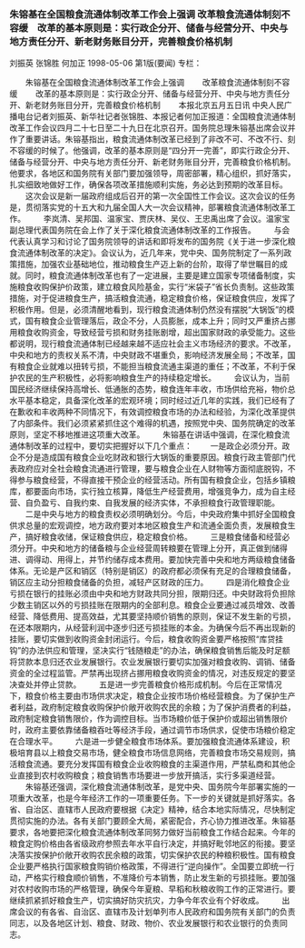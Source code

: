 ### 朱镕基在全国粮食流通体制改革工作会上强调  改革粮食流通体制刻不容缓　改革的基本原则是：实行政企分开、储备与经营分开、中央与地方责任分开、新老财务账目分开，完善粮食价格机制
刘振英  张锦胜  何加正
1998-05-06
第1版(要闻)
专栏：

　　朱镕基在全国粮食流通体制改革工作会上强调
　　改革粮食流通体制刻不容缓
　　改革的基本原则是：实行政企分开、储备与经营分开、中央与地方责任分开、新老财务账目分开，完善粮食价格机制
　　本报北京五月五日讯 中央人民广播电台记者刘振英、新华社记者张锦胜、本报记者何加正报道：全国粮食流通体制改革工作会议四月二十七日至二十九日在北京召开。国务院总理朱镕基出席会议并作了重要讲话。朱镕基指出，粮食流通体制改革已经到了非改不可、不改不行、刻不容缓的时候了。他强调，改革的基本原则是“四分开一完善”，即实行政企分开、储备与经营分开、中央与地方责任分开、新老财务账目分开，完善粮食价格机制。他要求，各地区和国务院有关部门要加强领导，周密部署，精心组织，抓好落实，扎实细致地做好工作，确保各项改革措施顺利实施，务必达到预期的改革目标。
　　这次会议是新一届政府组成后召开的第一次全国性工作会议。这次会议的任务是，贯彻落实党的十五大和九届全国人大一次会议精神，部署粮食流通体制改革工作。
　　李岚清、吴邦国、温家宝、贾庆林、吴仪、王忠禹出席了会议。温家宝副总理代表国务院在会上作了关于深化粮食流通体制改革的工作报告。
　　与会代表认真学习和讨论了国务院领导的讲话和即将发布的国务院《关于进一步深化粮食流通体制改革的决定》。会议认为，近几年来，党中央、国务院制定了一系列政策措施，加强农业基础地位，推动粮食生产迈上新的台阶，取得了举世瞩目的成就。同时，粮食流通体制改革也有了一定进展，主要是建立国家专项储备制度，实施粮食收购保护价政策，建立粮食风险基金，实行“米袋子”省长负责制。这些政策措施，对于促进粮食生产，搞活粮食流通，稳定粮食价格，保证粮食供应，发挥了积极作用。但是，必须清醒地看到，现行粮食流通体制仍然没有摆脱“大锅饭”的模式，国有粮食企业管理落后，政企不分，人员膨胀，成本上升；同时又严重挤占挪用粮食收购资金，导致经营亏损和财务挂账剧增，超出国家财政的承受能力。这些都说明，现行粮食流通体制已经越来越不适应社会主义市场经济的要求。不改革，中央和地方的责权关系不清，中央财政不堪重负，影响经济发展全局；不改革，国有粮食企业就难以扭转亏损，不能担当粮食流通主渠道的重任；不改革，不利于保护农民的生产积极性，必将影响粮食生产的持续稳定增长。
　　会议认为，当前国民经济继续保持高增长、低通胀的态势，粮食连年丰收，市场供给充裕，物价总水平基本稳定，具备深化改革的宏观环境；同时经过近几年的实践，我们已经有了在歉收和丰收两种不同情况下，有效调控粮食市场的办法和经验，为深化改革提供了内部条件。我们必须紧紧抓住这个难得的机遇，按照党中央、国务院确定的改革原则，坚定不移地推进这项重大改革。
　　朱镕基在讲话中强调，在深化粮食流通体制改革的过程中，要切实把握好以下几个重点：
　　一是政企必须分开。政企不分是造成国有粮食企业吃财政和银行大锅饭的重要原因。粮食行政主管部门代表政府应对全社会粮食流通进行管理，要与粮食企业在人财物等方面彻底脱钩，不得参与粮食经营，不得直接干预企业的经营活动。所有国有粮食企业，包括乡镇粮库，都要面向市场，实行独立核算，降低生产经营费用，增强竞争力，成为自主经营、自负盈亏、自我约束、自我发展的经济实体，不承担粮食行政管理职能。
　　二是中央与地方的粮食责权必须明确划分。今后，中央政府集中抓好全国粮食供求总量的宏观调控，地方政府要对本地区粮食生产和流通全面负责，发展粮食生产，搞好粮食收储，保证粮食供应，稳定粮食价格。
　　三是粮食储备和经营必须分开。中央和地方的储备粮与企业经营周转粮要在管理上分开，真正做到储得进、调得动、用得上，并节约储存成本费用。要加快完善中央和地方两级粮食储备体系。无论是产区和销区（特别是销区）的政府都必须保有充足的合理粮食储备，销区应主动分担粮食储备的负担，减轻产区财政的压力。
　　四是消化粮食企业亏损在银行的挂账必须由中央和地方财政共同分担，限期归还。中央财政将负担除少数主销区以外的亏损挂账在限期内的全部利息。粮食企业要通过减员增效、改善经营、降低费用、提高效益，尤其要坚持顺价销售的原则，保证不发生新的亏损，在还本限期内，从经营利润中逐步归还亏损挂账的本金。为确保今后不再出现新的挂账，要切实做到收购资金封闭运行。今后，粮食收购资金要严格按照“库贷挂钩”的办法供应和管理，坚决实行“钱随粮走”的办法，确保粮食销售后能及时足额将贷款本息归还农业发展银行。农业发展银行要切实加强对粮食收购、调销、储备资金的全过程监管。严禁再出现挤占挪用粮食收购资金的情况，对违反规定的要坚决查处并停止贷款。
　　五是进一步完善粮食价格形成机制。今后在正常情况下，粮食价格主要由市场供求决定，粮食企业按市场价格经营粮食。为了保护生产者利益，政府制定粮食收购保护价敞开收购农民的余粮；为了保护消费者的利益，政府制定粮食销售限价，作为调控目标。当市场粮价低于保护价或超出销售限价时，政府主要依靠储备粮吞吐等经济手段，通过调节市场供求，促使市场粮价稳定在合理水平。
　　六是进一步健全粮食市场体系。要加强粮食流通体系建设，积极培育县以上粮食交易市场，健全粮食市场信息网络，完善粮食市场交易规则，搞活粮食流通。要充分发挥国有粮食企业收购粮食的主渠道作用，严禁私商和其他企业直接到农村收购粮食；粮食销售市场要进一步放开搞活，实行多渠道经营。
　　朱镕基还强调，深化粮食流通体制改革，是党中央、国务院今年部署实施的一项重大改革，也是今年经济工作的一项重要任务。下一步的关键就是抓好落实。各省、自治区、直辖市人民政府要根据《决定》精神，结合本地实际情况，尽快制定贯彻实施的办法。各有关部门要顾全大局，紧密配合，齐心协力推进改革。朱镕基要求，各地要把深化粮食流通体制改革同努力做好当前粮食工作结合起来。今年的粮食定购价格由各省级政府参照去年水平自行决定，并搞好毗邻地区的衔接。要坚决落实按保护价敞开收购农民余粮的政策，切实保护农民的种粮积极性。国有粮食企业要严格执行国家粮食购销价格政策，不得进行“逆向操作”。全国要立即统一行动，严格实行粮食顺价销售，不准降价亏本销售，防止发生新的亏损挂账。要加强对农村收购市场的严格管理，确保今年夏粮、早稻和秋粮收购工作的正常进行。要继续抓紧抓好粮食生产，切实搞好防灾抗灾，力争今年农业有个好收成。
　　出席会议的有各省、自治区、直辖市及计划单列市人民政府和国务院有关部门的负责同志，以及各地区计划、粮食、财政、物价、农业发展银行和农业银行的负责同志。
